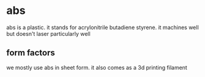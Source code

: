 # abs

abs is a plastic. it stands for acrylonitrile butadiene styrene. it machines well but doesn't laser particularly well

## form factors

we mostly use abs in sheet form. it also comes as a 3d printing filament